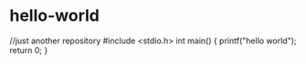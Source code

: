 # hello-world
//just another repository
#include <stdio.h>
int main()
{
  printf("hello world");
  return 0;
}
